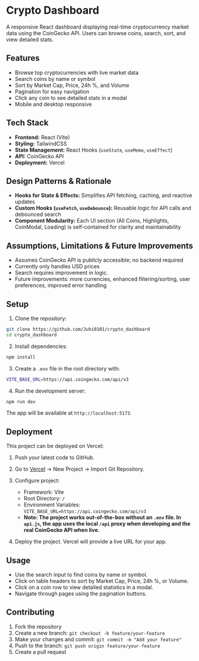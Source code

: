 # Crypto Dashboard

A responsive React dashboard displaying real-time cryptocurrency market data using the CoinGecko API. Users can browse coins, search, sort, and view detailed stats.

## Features

- Browse top cryptocurrencies with live market data
- Search coins by name or symbol
- Sort by Market Cap, Price, 24h %, and Volume
- Pagination for easy navigation
- Click any coin to see detailed stats in a modal
- Mobile and desktop responsive

## Tech Stack
- **Frontend:** React (Vite)  
- **Styling:** TailwindCSS  
- **State Management:** React Hooks (`useState`, `useMemo`, `useEffect`)  
- **API:** CoinGecko API  
- **Deployment:** Vercel 

## Design Patterns & Rationale
* **Hooks for State & Effects:** Simplifies API fetching, caching, and reactive updates
* **Custom Hooks (`useFetch`, `useDebounce`):** Reusable logic for API calls and debounced search
* **Component Modularity:** Each UI section (All Coins, Highlights, CoinModal, Loading) is self-contained for clarity and maintainability

## Assumptions, Limitations & Future Improvements
* Assumes CoinGecko API is publicly accessible; no backend required
* Currently only handles USD prices
* Search requires improvement in logic.
* Future improvements: more currencies, enhanced filtering/sorting, user preferences, improved error handling

## Setup

1. Clone the repository:
```bash
git clone https://github.com/Juhi0101/crypto_dashboard
cd crypto_dashboard
```
2. Install dependencies:
```bash
npm install
```
3. Create a `.env` file in the root directory with:
```bash
VITE_BASE_URL=https://api.coingecko.com/api/v3
```
4. Run the development server:
```bash
npm run dev
```
The app will be available at `http://localhost:5173`.

## Deployment

This project can be deployed on Vercel:

1. Push your latest code to GitHub.
2. Go to [Vercel](https://vercel.com/) → New Project → Import Git Repository.
3. Configure project:
   - Framework: Vite
   - Root Directory: `/`
   - Environment Variables: `VITE_BASE_URL=https://api.coingecko.com/api/v3`
   - **Note: The project works out-of-the-box without an `.env` file. In `api.js`, the app uses the local `/api` proxy when developing and the real CoinGecko API when live.**

4. Deploy the project. Vercel will provide a live URL for your app.

## Usage

- Use the search input to find coins by name or symbol.
- Click on table headers to sort by Market Cap, Price, 24h %, or Volume.
- Click on a coin row to view detailed statistics in a modal.
- Navigate through pages using the pagination buttons.

## Contributing

1. Fork the repository
2. Create a new branch: `git checkout -b feature/your-feature`
3. Make your changes and commit: `git commit -m "Add your feature"`
4. Push to the branch: `git push origin feature/your-feature`
5. Create a pull request
